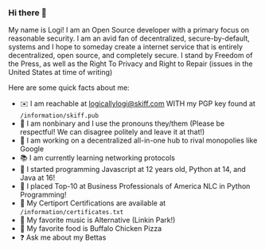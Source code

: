 ### Hi there 👋

My name is Logi! I am an Open Source developer with a primary focus on reasonable security. I am an avid fan of decentralized, secure-by-default, systems and I hope to someday create a internet service that is entirely decentralized, open source, and completely secure. I stand by Freedom of the Press, as well as the Right To Privacy and Right to Repair (issues in the United States at time of writing)

Here are some quick facts about me:
- ✉️ I am reachable at logicallylogi@skiff.com WITH my PGP key found at `/information/skiff.pub`
- 🤷 I am nonbinary and I use the pronouns they/them (Please be respectful! We can disagree politely and leave it at that!)
- 💼 I am working on a decentralized all-in-one hub to rival monopolies like Google
- 📚 I am currently learning networking protocols
- 🔰 I started programming Javascript at 12 years old, Python at 14, and Java at 16!
- 🏅 I placed Top-10 at Business Professionals of America NLC in Python Programming!
- 📑 My Certiport Certifications are available at `/information/certificates.txt`
- 🎵 My favorite music is Alternative (Linkin Park!)
- 🍗 My favorite food is Buffalo Chicken Pizza
- ❓ Ask me about my Bettas